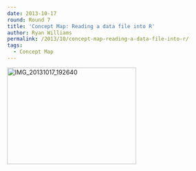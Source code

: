 ```yaml
---
date: 2013-10-17
round: Round 7
title: 'Concept Map: Reading a data file into R'
author: Ryan Williams
permalink: /2013/10/concept-map-reading-a-data-file-into-r/
tags:
  - Concept Map
---
```

[<img class="alignnone size-medium wp-image-4846" alt="IMG_20131017_192640" src="/software-carpentry-training-website/uploads/2013/10/IMG_20131017_192640-300x225.jpg" width="300" height="225" />][1]

 [1]: /software-carpentry-training-website/uploads/2013/10/IMG_20131017_192640.jpg
